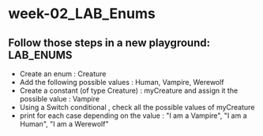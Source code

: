 # week-02_LAB_Enums


## Follow those steps in a new playground: LAB_ENUMS
- Create an enum : Creature
- Add the following possible values : Human, Vampire, Werewolf
- Create a constant (of type Creature) : myCreature and assign it the possible value : Vampire
- Using a Switch conditional , check all the possible values of myCreature
- print for each case depending on the value : "I am a Vampire", "I am a Human", "I am a Werewolf"
